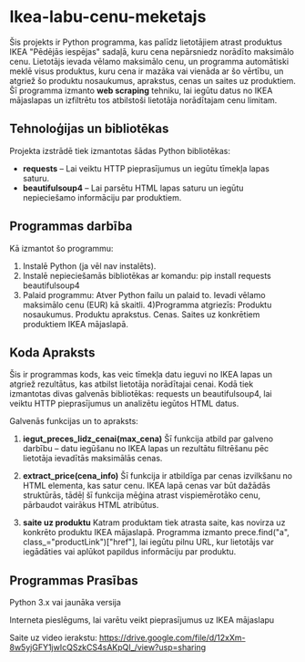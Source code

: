 # Ikea-labu-cenu-meketajs

Šis projekts ir Python programma, kas palīdz lietotājiem atrast produktus IKEA "Pēdējās iespējas" sadaļā, kuru cena nepārsniedz norādīto maksimālo cenu. Lietotājs ievada vēlamo maksimālo cenu, un programma automātiski meklē visus produktus, kuru cena ir mazāka vai vienāda ar šo vērtību, un atgriež šo produktu nosaukumus, aprakstus, cenas un saites uz produktiem.
Šī programma izmanto **web scraping** tehniku, lai iegūtu datus no IKEA mājaslapas un izfiltrētu tos atbilstoši lietotāja norādītajam cenu limitam.

## Tehnoloģijas un bibliotēkas

Projekta izstrādē tiek izmantotas šādas Python bibliotēkas:

- **requests** – Lai veiktu HTTP pieprasījumus un iegūtu tīmekļa lapas saturu.
- **beautifulsoup4** – Lai parsētu HTML lapas saturu un iegūtu nepieciešamo informāciju par produktiem.

## Programmas darbība

Kā izmantot šo programmu:
1) Instalē Python (ja vēl nav instalēts).
2) Instalē nepieciešamās bibliotēkas ar komandu:
   pip install requests beautifulsoup4
3) Palaid programmu:
Atver Python failu un palaid to.
Ievadi vēlamo maksimālo cenu (EUR) kā skaitli.
4)Programma atgriezīs:
Produktu nosaukumus.
Produktu aprakstus.
Cenas.
Saites uz konkrētiem produktiem IKEA mājaslapā.

## Koda Apraksts
Šis ir programmas kods, kas veic tīmekļa datu ieguvi no IKEA lapas un atgriež rezultātus, kas atbilst lietotāja norādītajai cenai. Kodā tiek izmantotas divas galvenās bibliotēkas: requests un beautifulsoup4, lai veiktu HTTP pieprasījumus un analizētu iegūtos HTML datus.

Galvenās funkcijas un to apraksts:
1) **iegut_preces_lidz_cenai(max_cena)**
Šī funkcija atbild par galveno darbību – datu iegūšanu no IKEA lapas un rezultātu filtrēšanu pēc lietotāja ievadītās maksimālās cenas.

2) **extract_price(cena_info)**
Šī funkcija ir atbildīga par cenas izvilkšanu no HTML elementa, kas satur cenu. IKEA lapā cenas var būt dažādās struktūrās, tādēļ šī funkcija mēģina atrast vispiemērotāko cenu, pārbaudot vairākus HTML atribūtus.

3) **saite uz produktu**
Katram produktam tiek atrasta saite, kas novirza uz konkrēto produktu IKEA mājaslapā. Programma izmanto prece.find("a", class_="productLink")["href"], lai iegūtu pilnu URL, kur lietotājs var iegādāties vai aplūkot papildus informāciju par produktu.

## Programmas Prasības
Python 3.x vai jaunāka versija

Interneta pieslēgums, lai varētu veikt pieprasījumus uz IKEA mājaslapu

Saite uz video ierakstu: https://drive.google.com/file/d/12xXm-8w5yjGFY1jwIcQSzkCS4sAKpQI_/view?usp=sharing

